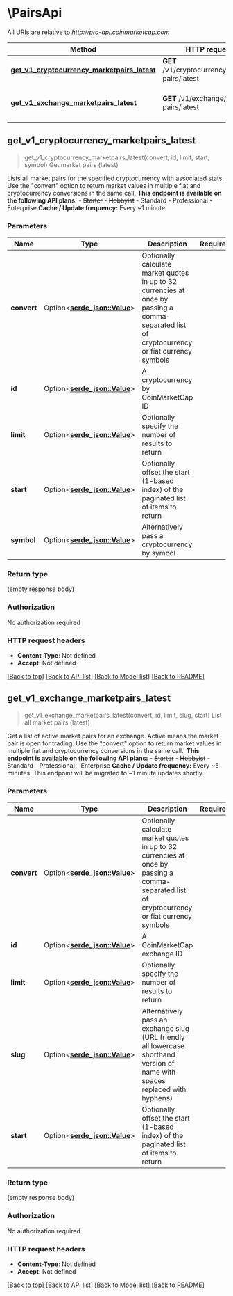 # \PairsApi

All URIs are relative to *http://pro-api.coinmarketcap.com*

Method | HTTP request | Description
------------- | ------------- | -------------
[**get_v1_cryptocurrency_marketpairs_latest**](PairsApi.md#get_v1_cryptocurrency_marketpairs_latest) | **GET** /v1/cryptocurrency/market-pairs/latest | Get market pairs (latest)
[**get_v1_exchange_marketpairs_latest**](PairsApi.md#get_v1_exchange_marketpairs_latest) | **GET** /v1/exchange/market-pairs/latest | List all market pairs (latest)



## get_v1_cryptocurrency_marketpairs_latest

> get_v1_cryptocurrency_marketpairs_latest(convert, id, limit, start, symbol)
Get market pairs (latest)

Lists all market pairs for the specified cryptocurrency with associated stats. Use the \"convert\" option to return market values in multiple fiat and cryptocurrency conversions in the same call.     **This endpoint is available on the following API plans:**   - ~~Starter~~   - ~~Hobbyist~~   - Standard   - Professional   - Enterprise  **Cache / Update frequency:** Every ~1 minute.

### Parameters


Name | Type | Description  | Required | Notes
------------- | ------------- | ------------- | ------------- | -------------
**convert** | Option<[**serde_json::Value**](.md)> | Optionally calculate market quotes in up to 32 currencies at once by passing a comma-separated list of cryptocurrency or fiat currency symbols |  |
**id** | Option<[**serde_json::Value**](.md)> | A cryptocurrency by CoinMarketCap ID |  |
**limit** | Option<[**serde_json::Value**](.md)> | Optionally specify the number of results to return |  |
**start** | Option<[**serde_json::Value**](.md)> | Optionally offset the start (1-based index) of the paginated list of items to return |  |
**symbol** | Option<[**serde_json::Value**](.md)> | Alternatively pass a cryptocurrency by symbol |  |

### Return type

 (empty response body)

### Authorization

No authorization required

### HTTP request headers

- **Content-Type**: Not defined
- **Accept**: Not defined

[[Back to top]](#) [[Back to API list]](../README.md#documentation-for-api-endpoints) [[Back to Model list]](../README.md#documentation-for-models) [[Back to README]](../README.md)


## get_v1_exchange_marketpairs_latest

> get_v1_exchange_marketpairs_latest(convert, id, limit, slug, start)
List all market pairs (latest)

Get a list of active market pairs for an exchange. Active means the market pair is open for trading. Use the \"convert\" option to return market values in multiple fiat and cryptocurrency conversions in the same call.'    **This endpoint is available on the following API plans:**   - ~~Starter~~   - ~~Hobbyist~~   - Standard   - Professional   - Enterprise  **Cache / Update frequency:** Every ~5 minutes. This endpoint will be migrated to ~1 minute updates shortly.

### Parameters


Name | Type | Description  | Required | Notes
------------- | ------------- | ------------- | ------------- | -------------
**convert** | Option<[**serde_json::Value**](.md)> | Optionally calculate market quotes in up to 32 currencies at once by passing a comma-separated list of cryptocurrency or fiat currency symbols |  |
**id** | Option<[**serde_json::Value**](.md)> | A CoinMarketCap exchange ID |  |
**limit** | Option<[**serde_json::Value**](.md)> | Optionally specify the number of results to return |  |
**slug** | Option<[**serde_json::Value**](.md)> | Alternatively pass an exchange slug (URL friendly all lowercase shorthand version of name with spaces replaced with hyphens) |  |
**start** | Option<[**serde_json::Value**](.md)> | Optionally offset the start (1-based index) of the paginated list of items to return |  |

### Return type

 (empty response body)

### Authorization

No authorization required

### HTTP request headers

- **Content-Type**: Not defined
- **Accept**: Not defined

[[Back to top]](#) [[Back to API list]](../README.md#documentation-for-api-endpoints) [[Back to Model list]](../README.md#documentation-for-models) [[Back to README]](../README.md)

